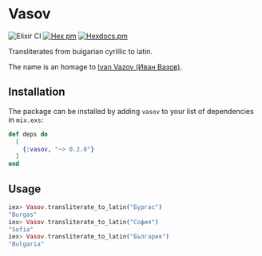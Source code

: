 # Vasov

![Elixir CI](https://github.com/Efesto/vasov/workflows/Elixir%20CI/badge.svg)
[![Hex pm](https://img.shields.io/hexpm/v/vasov.svg?style=flat)](https://hex.pm/packages/vasov)
[![Hexdocs.pm](https://img.shields.io/badge/hex-docs-lightgreen.svg)](https://hexdocs.pm/vasov/)

Transliterates from bulgarian cyrillic to latin.

The name is an homage to [Ivan Vazov (Иван Вазов)](https://en.wikipedia.org/wiki/Ivan_Vazov).

## Installation

The package can be installed by adding `vasov` to your list of dependencies in `mix.exs`:

```elixir
def deps do
  [
    {:vasov, "~> 0.2.0"}
  ]
end
```

## Usage

```Elixir
iex> Vasov.transliterate_to_latin("Бургас")
"Burgas"
iex> Vasov.transliterate_to_latin("София")
"Sofia"
iex> Vasov.transliterate_to_latin("България")
"Bulgaria"
```
